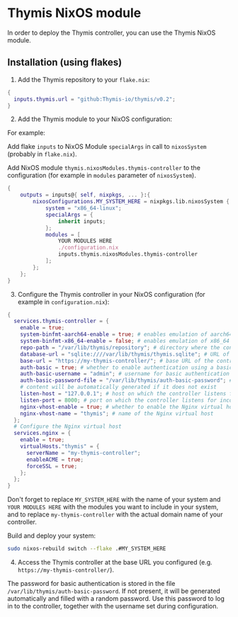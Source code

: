 # Thymis NixOS module

In order to deploy the Thymis controller, you can use the Thymis NixOS module.

## Installation (using flakes)

1. Add the Thymis repository to your `flake.nix`:

```nix
{
  inputs.thymis.url = "github:Thymis-io/thymis/v0.2";
}
```

2. Add the Thymis module to your NixOS configuration:

For example:

Add flake `inputs` to NixOS Module `specialArgs` in call to `nixosSystem` (probably in `flake.nix`).

Add NixOS module `thymis.nixosModules.thymis-controller` to the configuration (for example in `modules` parameter of `nixosSystem`).

```nix
{
    outputs = inputs@{ self, nixpkgs, ... }:{
        nixosConfigurations.MY_SYSTEM_HERE = nixpkgs.lib.nixosSystem {
            system = "x86_64-linux";
            specialArgs = {
                inherit inputs;
            };
            modules = [
                YOUR MODULES HERE
                ./configuration.nix
                inputs.thymis.nixosModules.thymis-controller
            ];
        };
    };
}
```

3. Configure the Thymis controller in your NixOS configuration (for example in `configuration.nix`):

```nix
{
  services.thymis-controller = {
    enable = true;
    system-binfmt-aarch64-enable = true; # enables emulation of aarch64 binaries, default is true on x86_64, needed for building aarch64 images on x86_64
    system-binfmt-x86_64-enable = false; # enables emulation of x86_64 binaries, default is false
    repo-path = "/var/lib/thymis/repository"; # directory where the controller will store the repository holding the project
    database-url = "sqlite:////var/lib/thymis/thymis.sqlite"; # URL of the database
    base-url = "https://my-thymis-controller/"; # base URL of the controller, how it will be accessed from the outside
    auth-basic = true; # whether to enable authentication using a basic username/password
    auth-basic-username = "admin"; # username for basic authentication
    auth-basic-password-file = "/var/lib/thymis/auth-basic-password"; # file containing the password for basic authentication
    # content will be automatically generated if it does not exist
    listen-host = "127.0.0.1"; # host on which the controller listens for incoming connections
    listen-port = 8000; # port on which the controller listens for incoming connections
    nginx-vhost-enable = true; # whether to enable the Nginx virtual host
    nginx-vhost-name = "thymis"; # name of the Nginx virtual host
  };
  # Configure the Nginx virtual host
  services.nginx = {
    enable = true;
    virtualHosts."thymis" = {
      serverName = "my-thymis-controller";
      enableACME = true;
      forceSSL = true;
    };
  };
}
```

Don't forget to replace `MY_SYSTEM_HERE` with the name of your system and `YOUR MODULES HERE` with the modules you want to include in your system, and to replace `my-thymis-controller` with the actual domain name of your controller.

Build and deploy your system:

```sh
sudo nixos-rebuild switch --flake .#MY_SYSTEM_HERE
```

4. Access the Thymis controller at the base URL you configured (e.g. `https://my-thymis-controller/`).

The password for basic authentication is stored in the file `/var/lib/thymis/auth-basic-password`. If not present, it will be generated automatically and filled with a random password. Use this password to log in to the controller, together with the username set during configuration.
